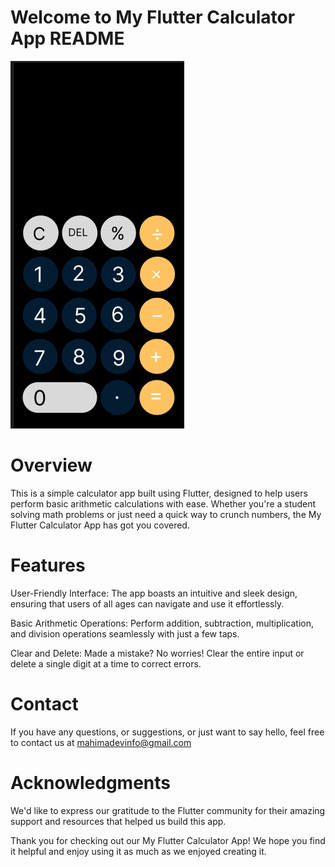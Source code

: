# Welcome to My Flutter Calculator App README
![Screenshot](gitimg.png)

# Overview
This is a simple calculator app built using Flutter, designed to help users perform basic arithmetic calculations with ease. Whether you're a student solving math problems or just need a quick way to crunch numbers, the My Flutter Calculator App has got you covered.

# Features
User-Friendly Interface: The app boasts an intuitive and sleek design, ensuring that users of all ages can navigate and use it effortlessly.

Basic Arithmetic Operations: Perform addition, subtraction, multiplication, and division operations seamlessly with just a few taps.

Clear and Delete: Made a mistake? No worries! Clear the entire input or delete a single digit at a time to correct errors.

# Contact
If you have any questions, or suggestions, or just want to say hello, feel free to contact us at mahimadevinfo@gmail.com

# Acknowledgments
We'd like to express our gratitude to the Flutter community for their amazing support and resources that helped us build this app.

Thank you for checking out our My Flutter Calculator App! We hope you find it helpful and enjoy using it as much as we enjoyed creating it.
